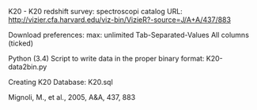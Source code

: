 K20 - K20 redshift  survey: spectroscopi catalog URL:
http://vizier.cfa.harvard.edu/viz-bin/VizieR?-source=J/A+A/437/883

Download preferences: 
max: unlimited 
Tab-Separated-Values 
All columns (ticked)

Python (3.4) Script to write data in the proper binary format:
K20-data2bin.py

Creating K20 Database:
K20.sql

Mignoli, M., et al., 2005, A&A, 437, 883